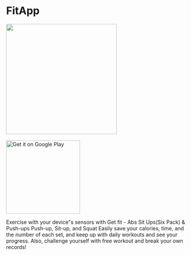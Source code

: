 # FitApp

<img src = "https://play-lh.googleusercontent.com/ZRIOTtga1D59lIm529b8v1EBAIBHKt7ZFkVgyx8Nu9NWPsI6-Cnvk-FLqB3liNseNBFQ=s360-rw" width = "300"><br><br>
<a href='https://play-lh.googleusercontent.com/ZRIOTtga1D59lIm529b8v1EBAIBHKt7ZFkVgyx8Nu9NWPsI6-Cnvk-FLqB3liNseNBFQ=s360-rw'><img alt='Get it on Google Play' src='https://play.google.com/intl/en_us/badges/images/generic/en_badge_web_generic.png' width="200"/></a>

Exercise with your device"s sensors with Get fit - Abs Sit Ups(Six Pack) & Push-ups Push-up, Sit-up, and Squat
Easily save your calories, time, and the number of each set, and keep up with daily workouts and see your progress. Also, challenge yourself with free workout and break your own records!
